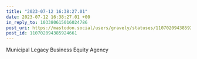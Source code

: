 ```yaml
---
title: "2023-07-12 16:38:27.01"
date: 2023-07-12 16:38:27.01 +00
in_reply_to: 103380615016024786
post_uri: https://mastodon.social/users/gravely/statuses/110702094385924661
post_id: 110702094385924661
---
```

Municipal Legacy Business Equity Agency



